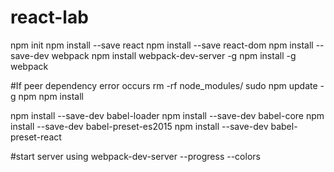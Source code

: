 # react-lab

npm init npm install --save react
npm install --save react-dom
npm install --save-dev webpack
npm install webpack-dev-server -g
npm install -g webpack

#If peer dependency error occurs
rm -rf node_modules/
sudo npm update -g npm
npm install

npm install --save-dev babel-loader
npm install --save-dev babel-core
npm install --save-dev babel-preset-es2015
npm install --save-dev babel-preset-react

#start server using
webpack-dev-server --progress --colors
